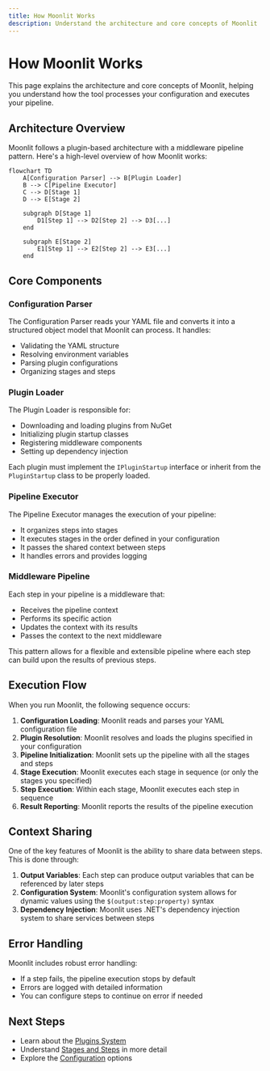 ```yaml
---
title: How Moonlit Works
description: Understand the architecture and core concepts of Moonlit
---
```


# How Moonlit Works

This page explains the architecture and core concepts of Moonlit, helping you understand how the tool processes your configuration and executes your pipeline.

## Architecture Overview

Moonlit follows a plugin-based architecture with a middleware pipeline pattern. Here's a high-level overview of how Moonlit works:

```mermaid
flowchart TD
    A[Configuration Parser] --> B[Plugin Loader]
    B --> C[Pipeline Executor]
    C --> D[Stage 1]
    D --> E[Stage 2]

    subgraph D[Stage 1]
        D1[Step 1] --> D2[Step 2] --> D3[...]
    end

    subgraph E[Stage 2]
        E1[Step 1] --> E2[Step 2] --> E3[...]
    end
```

## Core Components

### Configuration Parser

The Configuration Parser reads your YAML file and converts it into a structured object model that Moonlit can process. It handles:

- Validating the YAML structure
- Resolving environment variables
- Parsing plugin configurations
- Organizing stages and steps

### Plugin Loader

The Plugin Loader is responsible for:

- Downloading and loading plugins from NuGet
- Initializing plugin startup classes
- Registering middleware components
- Setting up dependency injection

Each plugin must implement the `IPluginStartup` interface or inherit from the `PluginStartup` class to be properly loaded.

### Pipeline Executor

The Pipeline Executor manages the execution of your pipeline:

- It organizes steps into stages
- It executes stages in the order defined in your configuration
- It passes the shared context between steps
- It handles errors and provides logging

### Middleware Pipeline

Each step in your pipeline is a middleware that:

- Receives the pipeline context
- Performs its specific action
- Updates the context with its results
- Passes the context to the next middleware

This pattern allows for a flexible and extensible pipeline where each step can build upon the results of previous steps.

## Execution Flow

When you run Moonlit, the following sequence occurs:

1. **Configuration Loading**: Moonlit reads and parses your YAML configuration file
2. **Plugin Resolution**: Moonlit resolves and loads the plugins specified in your configuration
3. **Pipeline Initialization**: Moonlit sets up the pipeline with all the stages and steps
4. **Stage Execution**: Moonlit executes each stage in sequence (or only the stages you specified)
5. **Step Execution**: Within each stage, Moonlit executes each step in sequence
6. **Result Reporting**: Moonlit reports the results of the pipeline execution

## Context Sharing

One of the key features of Moonlit is the ability to share data between steps. This is done through:

1. **Output Variables**: Each step can produce output variables that can be referenced by later steps
2. **Configuration System**: Moonlit's configuration system allows for dynamic values using the `$(output:step:property)` syntax
3. **Dependency Injection**: Moonlit uses .NET's dependency injection system to share services between steps

## Error Handling

Moonlit includes robust error handling:

- If a step fails, the pipeline execution stops by default
- Errors are logged with detailed information
- You can configure steps to continue on error if needed

## Next Steps

- Learn about the [Plugins System](./plugins.md)
- Understand [Stages and Steps](./stages-steps.md) in more detail
- Explore the [Configuration](./configuration.md) options
